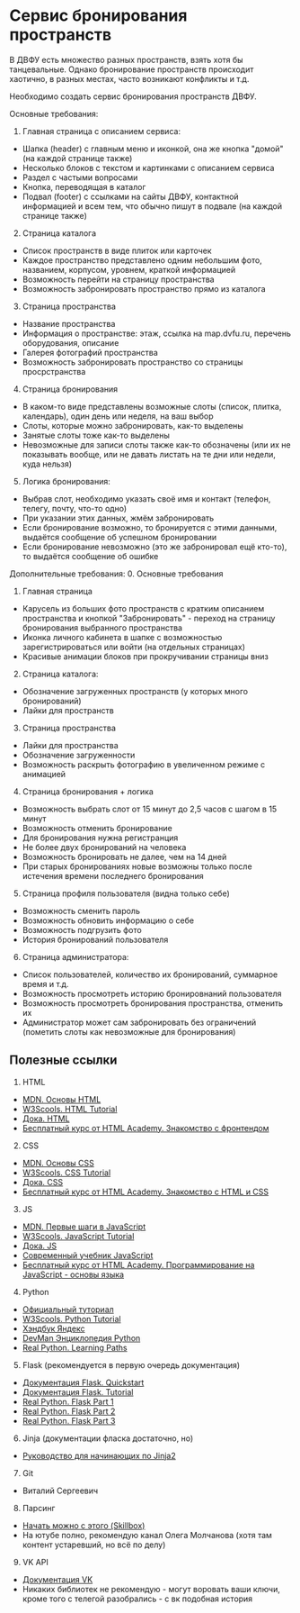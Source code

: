# Сервис бронирования пространств

В ДВФУ есть множество разных пространств, взять хотя бы танцевальные.
Однако бронирование пространств происходит хаотично, в разных местах, часто возникают конфликты и т.д.

Необходимо создать сервис бронирования пространств ДВФУ.

Основные требования:
1. Главная страница с описанием сервиса:
- Шапка (header) с главным меню и иконкой, она же кнопка "домой" (на каждой странице также)
- Несколько блоков с текстом и картинками с описанием сервиса
- Раздел с частыми вопросами
- Кнопка, переводящая в каталог
- Подвал (footer) с ссылками на сайты ДВФУ, контактной информацией и всем тем, что обычно пишут в подвале (на каждой странице также)
2. Страница каталога 
- Список пространств в виде плиток или карточек
- Каждое пространство представлено одним небольшим фото, названием, корпусом, уровнем, краткой информацией
- Возможность перейти на страницу пространства
- Возможность забронировать пространство прямо из каталога
3. Страница пространства
- Название пространства
- Информация о пространстве: этаж, ссылка на map.dvfu.ru, перечень оборудования, описание
- Галерея фотографий пространства
- Возможность забронировать пространство со страницы просрстранства
4. Страница бронирования
- В каком-то виде представлены возможные слоты (список, плитка, календарь), один день или неделя, на ваш выбор
- Слоты, которые можно забронировать, как-то выделены
- Занятые слоты тоже как-то выделены
- Невозможные для записи слоты также как-то обозначены (или их не показывать вообще, или не давать листать на те дни или недели, куда нельзя)
5. Логика бронирования:
- Выбрав слот, необходимо указать своё имя и контакт (телефон, телегу, почту, что-то одно)
- При указании этих данных, жмём забронировать
- Если бронирование возможно, то бронируется с этими данными, выдаётся сообщение об успешном бронировании
- Если бронирование невозможно (это же забронировал ещё кто-то), то выдаётся сообщение об ошибке

Дополнительные требования:
0. Основные требования
1. Главная страница
- Карусель из больших фото пространств с кратким описанием пространства и кнопкой "Забронировать" - переход на страницу бронирования выбранного пространства
- Иконка личного кабинета в шапке с возможностью зарегистрироваться или войти (на отдельных страницах)
- Красивые анимации блоков при прокручивании страницы вниз
2. Страница каталога:
- Обозначение загруженных пространств (у которых много бронирований)
- Лайки для пространств
3. Страница пространства
- Лайки для пространства
- Обозначение загруженности
- Возможность раскрыть фотографию в увеличенном режиме с анимацией
4. Страница бронирования + логика
- Возможность выбрать слот от 15 минут до 2,5 часов с шагом в 15 минут
- Возможность отменить бронирование
- Для бронирования нужна регистранция
- Не более двух бронирований на человека
- Возможность бронировать не далее, чем на 14 дней
- При старых бронированиях новые возможны только после истечения времени последнего бронирования
5. Страница профиля пользователя (видна только себе)
- Возможность сменить пароль
- Возможность обновить информацию о себе
- Возможность подгрузить фото
- История бронирований пользователя
6. Страница администратора:
- Список пользователей, количество их бронирований, суммарное время и т.д.
- Возможность просмотреть историю бронировнаний пользователя
- Возможность просмотреть бронирования пространства, отменить их 
- Администратор может сам забронировать без ограничений (пометить слоты как невозможные для бронирования)

## Полезные ссылки
1. HTML
- [MDN. Основы HTML](https://developer.mozilla.org/ru/docs/Learn_web_development/Getting_started/Your_first_website/Creating_the_content)
- [W3Scools. HTML Tutorial](https://www.w3schools.com/Html/)
- [Дока. HTML](https://doka.guide/html/)
- [Бесплатный курс от HTML Academy. Знакомство с фронтендом](https://htmlacademy.ru/courses/297/run/1)
2. CSS
- [MDN. Основы CSS](https://developer.mozilla.org/ru/docs/Learn_web_development/Getting_started/Your_first_website/Styling_the_content)
- [W3Scools. CSS Tutorial](https://www.w3schools.com/css/)
- [Дока. CSS](https://doka.guide/css/)
- [Бесплатный курс от HTML Academy. Знакомство с HTML и CSS](https://htmlacademy.ru/courses/299/run/1)
3. JS
- [MDN. Первые шаги в JavaScript](https://developer.mozilla.org/ru/docs/conflicting/Learn_web_development/Core/Scripting)
- [W3Scools. JavaScript Tutorial](https://www.w3schools.com/js/)
- [Дока. JS](https://doka.guide/js/)
- [Современный учебник JavaScript](https://learn.javascript.ru/)
- [Бесплатный курс от HTML Academy. Программирование на JavaScript - основы языка](https://htmlacademy.ru/courses/207/run/1)
4. Python
- [Официальный туториал](https://docs.python.org/3/tutorial/index.html)
- [W3Scools. Python Tutorial](https://www.w3schools.com/python/)
- [Хэндбук Яндекс](https://education.yandex.ru/handbook/python)
- [DevMan Энциклопедия Python](https://dvmn.org/encyclopedia/)
- [Real Python. Learning Paths](https://realpython.com/learning-paths/)
5. Flask (рекомендуется в первую очередь документация)
- [Документация Flask. Quickstart](https://flask.palletsprojects.com/en/stable/quickstart/)
- [Документация Flask. Tutorial](https://flask.palletsprojects.com/en/stable/tutorial/)
- [Real Python. Flask Part 1](https://realpython.com/python-web-applications-with-flask-part-i/)
- [Real Python. Flask Part 2](https://realpython.com/python-web-applications-with-flask-part-ii/)
- [Real Python. Flask Part 3](https://realpython.com/python-web-applications-with-flask-part-iii/)
6. Jinja (документации фласка достаточно, но)
- [Руководство для начинающих по Jinja2](https://proglib.io/p/rukovodstvo-dlya-nachinayushchih-po-shablonam-jinja-v-flask-2022-09-05)
7. Git
- Виталий Сергеевич
8. Парсинг
- [Начать можно с этого (Skillbox)](https://skillbox.ru/media/code/parsing-sayta-vmeste-s-python-i-bibliotekoy-beautiful-soup-prostaya-instruktsiya-v-tri-shaga/)
- На ютубе полно, рекомендую канал Олега Молчанова (хотя там контент устаревший, но всё по делу)
9. VK API
- [Документация VK](https://dev.vk.com/ru/api/overview)
- Никаких библиотек не рекомендую - могут воровать ваши ключи, кроме того с телегой разобрались - с вк подобная история
